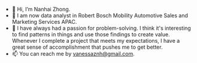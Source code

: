 - 👋 Hi, I’m Nanhai Zhong.
- 🌱 I am now data analyst in Robert Bosch Mobility Automotive Sales and Marketing Services APAC.
- 💞️ I have always had a passion for problem-solving. I think it's interesting to find patterns in things and use those findings to create value. Whenever I complete a project that meets my expectations, I have a great sense of accomplishment that pushes me to get better.
- 📫 You can reach me by vanessaznh@gmail.com.

<!---
typing212/typing212 is a ✨ special ✨ repository because its `README.md` (this file) appears on your GitHub profile.
You can click the Preview link to take a look at your changes.
--->
